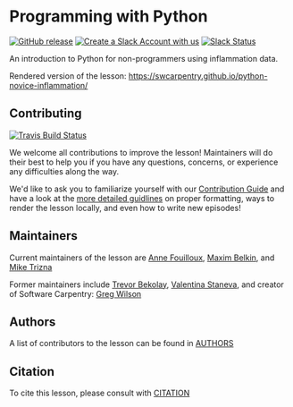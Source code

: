# Programming with Python
[![GitHub release](https://img.shields.io/github/release/swcarpentry/python-novice-inflammation.svg)](https://github.com/swcarpentry/python-novice-inflammation/releases)
[![Create a Slack Account with us](https://img.shields.io/badge/Create_Slack_Account-The_Carpentries-071159.svg)](https://swc-slack-invite.herokuapp.com/)
[![Slack Status](https://img.shields.io/badge/Slack_Channel-swc--py--inflammation-E01563.svg)](https://swcarpentry.slack.com/messages/C9Y0L6MF0)

An introduction to Python for non-programmers using inflammation data.

Rendered version of the lesson: <https://swcarpentry.github.io/python-novice-inflammation/>

## Contributing
[![Travis Build Status](https://travis-ci.org/swcarpentry/python-novice-inflammation.svg?branch=gh-pages)](https://travis-ci.org/swcarpentry/python-novice-inflammation)

We welcome all contributions to improve the lesson! Maintainers will do their best to help you if you have any questions, concerns, or experience any difficulties along the way.

We'd like to ask you to familiarize yourself with our [Contribution Guide](CONTRIBUTING.md) and have a look at the [more detailed guidlines][lesson-example] on proper formatting, ways to render the lesson locally, and even how to write new episodes!

## Maintainers

Current maintainers of the lesson are [Anne Fouilloux][anne_fouilloux], [Maxim Belkin][maxim_belkin], and [Mike Trizna][mike_trizna]

Former maintainers include [Trevor Bekolay][bekolay_trevor], [Valentina Staneva][staneva_valentina], and creator of Software Carpentry: [Greg Wilson][greg_wilson]

## Authors
A list of contributors to the lesson can be found in [AUTHORS](AUTHORS)

## Citation
To cite this lesson, please consult with [CITATION](CITATION)

[lesson-example]: https://swcarpentry.github.io/lesson-example
[anne_fouilloux]: https://github.com/annefou
[maxim_belkin]: https://github.com/maxim-belkin
[mike_trizna]: https://github.com/MikeTrizna
[bekolay_trevor]: http://software-carpentry.org/team/#bekolay_trevor
[staneva_valentina]: http://software-carpentry.org/team/#staneva_valentina
[greg_wilson]: https://github.com/gvwilson
